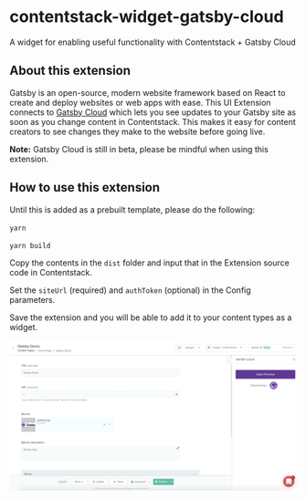 # contentstack-widget-gatsby-cloud

A widget for enabling useful functionality with Contentstack + Gatsby Cloud

## About this extension

Gatsby is an open-source, modern website framework based on React to create and deploy websites or web apps with ease. This UI Extension connects to [Gatsby Cloud](https://www.gatsbyjs.com/preview/) which lets you see updates to your Gatsby site as soon as you change content in Contentstack. This makes it easy for content creators to see changes they make to the website before going live.

**Note:** Gatsby Cloud is still in beta, please be mindful when using this extension.

## How to use this extension

Until this is added as a prebuilt template, please do the following: 

`yarn`

`yarn build`

Copy the contents in the `dist` folder and input that in the Extension source code in Contentstack.

Set the `siteUrl` (required) and `authToken` (optional) in the Config parameters. 

Save the extension and you will be able to add it to your content types as a widget. 

![Screenshot of the extension](screenshot.png)